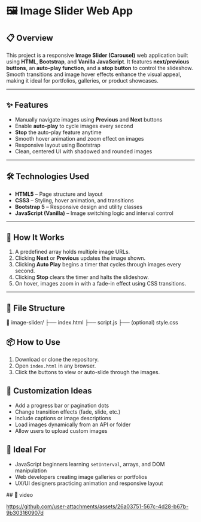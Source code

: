 # 🖼️ Image Slider Web App

## 📋 Overview
This project is a responsive **Image Slider (Carousel)** web application built using **HTML**, **Bootstrap**, and **Vanilla JavaScript**. It features **next/previous buttons**, an **auto-play function**, and a **stop button** to control the slideshow. Smooth transitions and image hover effects enhance the visual appeal, making it ideal for portfolios, galleries, or product showcases.

---

## ✨ Features
- Manually navigate images using **Previous** and **Next** buttons
- Enable **auto-play** to cycle images every second
- **Stop** the auto-play feature anytime
- Smooth hover animation and zoom effect on images
- Responsive layout using Bootstrap
- Clean, centered UI with shadowed and rounded images

---

## 🛠️ Technologies Used
- **HTML5** – Page structure and layout  
- **CSS3** – Styling, hover animation, and transitions  
- **Bootstrap 5** – Responsive design and utility classes  
- **JavaScript (Vanilla)** – Image switching logic and interval control

---

## 🚀 How It Works
1. A predefined array holds multiple image URLs.
2. Clicking **Next** or **Previous** updates the image shown.
3. Clicking **Auto Play** begins a timer that cycles through images every second.
4. Clicking **Stop** clears the timer and halts the slideshow.
5. On hover, images zoom in with a fade-in effect using CSS transitions.

---

## 📁 File Structure

📁 image-slider/
├── index.html       <!-- Main structure and image viewer -->
├── script.js        <!-- JavaScript logic for image control -->
├── (optional) style.css <!-- Additional styling if separated -->


<h2>📦 How to Use</h2>
<ol>
  <li>Download or clone the repository.</li>
  <li>Open <code>index.html</code> in any browser.</li>
  <li>Click the buttons to view or auto-slide through the images.</li>
</ol>

<h2>🔧 Customization Ideas</h2>
<ul>
  <li>Add a progress bar or pagination dots</li>
  <li>Change transition effects (fade, slide, etc.)</li>
  <li>Include captions or image descriptions</li>
  <li>Load images dynamically from an API or folder</li>
  <li>Allow users to upload custom images</li>
</ul>

<h2>🎯 Ideal For</h2>
<ul>
  <li>JavaScript beginners learning <code>setInterval</code>, arrays, and DOM manipulation</li>
  <li>Web developers creating image galleries or portfolios</li>
  <li>UX/UI designers practicing animation and responsive layout</li>
</ul>
## 🎥 video

https://github.com/user-attachments/assets/26a03751-567c-4d28-b67b-9b303160907d
